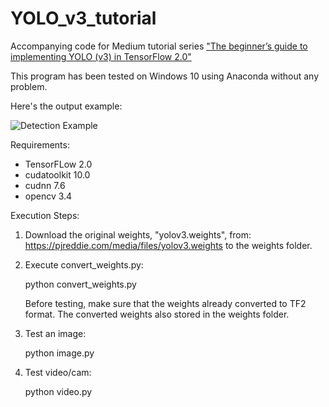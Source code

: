 # YOLO_v3_tutorial
Accompanying code for Medium tutorial series ["The beginner’s guide to implementing YOLO (v3) in TensorFlow 2.0"](https://medium.com/@rahmadsadli/the-beginners-guide-to-implementing-yolo-v3-in-tensorflow-2-0-part-1-fcdb64b04a91)

This program has been tested on Windows 10 using Anaconda without any problem.

Here's the output example:

![Detection Example](https://machinelearningspace.com/wp-content/uploads/2020/01/val2.jpg)


Requirements:
- TensorFLow 2.0
- cudatoolkit 10.0
- cudnn 7.6
- opencv 3.4


Execution Steps:

1. Download the original weights, "yolov3.weights", from:
https://pjreddie.com/media/files/yolov3.weights
to the weights folder.

2. Execute convert_weights.py:

   python convert_weights.py


   Before testing, make sure that the weights already converted to TF2 format.
   The converted weights also stored in the weights folder.

3. Test an image:

   python image.py

4. Test video/cam:

   python video.py
